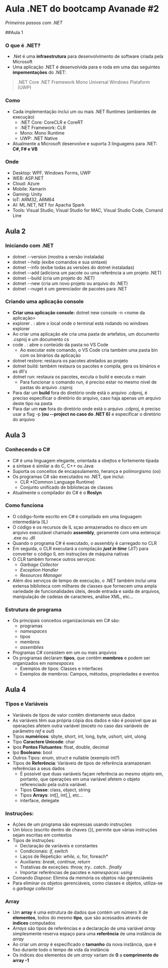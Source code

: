 # Aula .NET do bootcamp Avanade #2
*Primeiros passos com .NET*

##Aula 1
### O que é .NET?
- .Net é uma **infraestrutura** para desenvolvimento de software criada pela Microsoft
- Uma aplicação .NET é desenvolvida para e roda em uma das seguintes **impementações** do .NET:
> .NET Core
> .NET Framework
> Mono
> Universal Windows Plataform (UWP)

### Como
+ Cada implementação inclui um ou mais .NET Runtimes (ambientes de execução)
  + .NET Core: CoreCLR e CoreRT
  + .NET Framework: CLR
  + Mono: Mono Runtime
  + UWP: .NET Native
+ Atualmente a Microsoft desenvolve e suporta 3 linguagens para .NET: **C#, F# e VB**

### Onde
- Desktop: WPF, Windows Forms, UWP
- WEB: ASP.NET
- Cloud: Azure
- Mobile: Xamarin
- Gaming: Unity
- IoT: ARM32, ARM64
- AI: ML.NET, NET for Apacha Spark
- Tools: Visual Studio, Visual Studio for MAC, Visual Studio Code, Comand Line

## Aula 2
### Iniciando com .NET
- dotnet --version (mostra a versão instalada)
- dotnet --help (exibe comandos e sua sintaxe)
- dotnet --info (exibe todas as versões do dotnet instaladas)
- dotnet --add (adiciona um pacote ou uma referência a um projeto .NET)
- dotnet --build (cria um projeto do .NET)
- dotnet --new (cria um novo projeto ou arquivo do .NET)
- dotnet --nuget é um gerenciador de pacotes para .NET

### Criando uma aplicação console
+ **Criar uma aplicação console:** dotnet new console -n <nome da aplicação>  
+ explorer . : abre o local onde o terminal está rodando no windows explorer
+ Ao criar uma aplicação ele cria uma pasta de artefatos, um documento .csproj e um documento cs
+ code . : abre o conteúdo da pasta no VS Code
  + Ao executar este comando, o VS Code cria também uma pasta bin com os binários da aplicação
+ dotnet restore: restaura os pacotes atrelados ao projeto
+ dotnet build: também restaura os pacotes e compila, gera os binários e as dll's
+ dotnet run: restaura os pacotes, excuta o build e executa o main
  + Para funcionar o comando run, é preciso estar no mesmo nível de pastas do arquivo .csproj
+ Para dar um **build** fora do diretório onde está o arquivo .cdproj, é preciso especificar o diretório do arquivo, caso haja apenas um arquivo deste tipo na pasta
+ Para dar um **run** fora do diretório onde está o arquivo .cdproj, é preciso usar a flag -p **(ou --project no caso do .NET 6)** e especificar o diretório do arquivo

## Aula 3
### Conhecendo o C#
+ C# é uma linguagem elegante, orientada a obejtos e fortemente tipada
+ a sintaxe é similar a do C, C++ ou Java
+ Suporta os conceitos de encapsulamento, herança e polimorgismo (oo)
+ Os programas C# são executados no .NET, que inclui:
  + CLR *(Common Language Runtime)
  + Conjunto unificado de bibliotecas de classes
+ Atualmente o compilador do C# é o **Roslyn**

### Como funciona
+ O código-fonte escrito em C# é compilado em uma linguagem intermediária (IL)
+ O código e os recursos de IL sçao armazenados no disco em um arquivo executável chamado **assembly**, geramente com uma extensçai .exe ou .dll
+ Quando o programa C# é executado, o assembly é carregado no CLR
+ Em seguida, o CLR executará a compilação ***just in time*** (JIT) para converter o código IL em instruções de máquina nativas
+ O CLR também fornece outros serviços:
  + *Garbage Collector*
  + *Exception Handler*
  + *Resources Manager*
+ Além dos serviços de tempo de execução, o .NET também inclui uma extensa biblioteca com milhares de classes que fornecem uma ampla variedade de funcionalidades úteis, desde entrada e  saída de arquivos, manipulação de cadeias de caracteres, análise XML, etc...

### Estrutura de programa
+ Os principais conceitos organizacionais em C# são:
  + programas
  + *namespaces*
  + tipos
  + membros
  + *assemblies*
+ Programas C# consistem em um ou mais arquivos
+ Os programas declaram **tipos**, que  contêm **membros** e podem ser organizados em *namespaces*
  + Exemplos de tipos: Classes e interfaces
  + Exemplos de membros: Campos, métodos, propriedades e eventos

## Aula 4
### Tipos e Variáveis
+ Variáveis de tipos de valor contêm diretamente seus dados
+ As variáveis têm sua própria cópia dos dados e não é possível que as operações afetem outra variável (exceto no caso das variáveis de parâmetro *ref* e *out*)
+ Tipos **numéricos**: sbyte, short, int, long, byte, ushort, uint, ulong
+ Tipo **Caractere Unicode**: char
+ Ipos **Pontos Flutuantes**: float, double, decimal
+ Ipo **Booleano**: bool
+ Outros Tipos: enum, struct e nullable (exemplo int?)
+ Tipos de **Referência**: Variáveis de tipos de referência aramazenam referências a seus dados
  + É possível que duas variáveis façam referência ao mesmo objeto em, portanto, que operações em uma variável afetem o objeto referenciado pela outra variável.
  + Tipos **Classe**: class, object, string
  + Tipos **Arrays**: int[], int[,], etc...
  + interface, delegate

### Instruções:
+ Ações de um programa são expressas usando instruções 
+ Um bloco (escrito dentro de chaves {}), permite que várias instruções sejam escritas em contextos
+ Tipos de instruções:
  + Declaração de variáveis e constantes
  + Condicionais: *if, switch*
  + Laços de Repetição: *while, o*, for, foreach*
  + Auxiliares: *break, continue, return*
  + Tratativas de exceções: *throw, try.. catch.. finally*
  + Importar referências de pacotes e *namespaces: using* 
+ Comando *Dispose*: Elimina da memória os objetos não gerenciáveis
+ Para eliminar os objetos gerenciáveis, como classes e objetos, utiliza-se o *garbage collector*

### Array
+ Um **array** é uma estrutura de dados que contém um número X de **elementos**, todos do mesmo **tipo**, que são acessados através de **índices** computados
+ *Arrays* são tipos de referências e a declaração de uma variável *array* simplesmente reserva espaço para uma **referência** de uma instância de *array*
+ Ao criar um *array* é especificado o **tamanho** da nova instância, que é fixo durante todo o tempo de vida da instância
+ Os índices dos elementos de um *array* variam de **0** a **comprimento do array -1**
